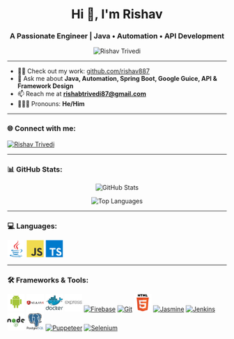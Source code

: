 <h1 align="center">Hi 👋, I'm Rishav</h1>
<h3 align="center">A Passionate Engineer | Java • Automation • API Development</h3>

<p align="center">
  <img src="https://komarev.com/ghpvc/?username=rishav887&label=Profile%20views&color=0e75b6&style=flat" alt="Rishav Trivedi" />
</p>

---

- 👨‍💻 Check out my work: [github.com/rishav887](https://github.com/rishav887)  
- 💬 Ask me about **Java, Automation, Spring Boot, Google Guice, API & Framework Design**  
- 📫 Reach me at **rishabtrivedi87@gmail.com**  
- 👨🏽‍💻 Pronouns: **He/Him**

---

<h3 align="left">🌐 Connect with me:</h3>
<p align="left">
  <a href="https://linkedin.com/in/rishav-trivedi" target="blank">
    <img align="center" src="https://raw.githubusercontent.com/rahuldkjain/github-profile-readme-generator/master/src/images/icons/Social/linked-in-alt.svg" alt="Rishav Trivedi" height="30" width="40" />
  </a>
</p>

---

<h3 align="left">📊 GitHub Stats:</h3>
<p align="center">
  <img src="https://github-readme-stats.vercel.app/api?username=rishav887&show_icons=true&locale=en&theme=tokyonight" alt="GitHub Stats" />
</p>

<p align="center">
  <img src="https://github-readme-stats.vercel.app/api/top-langs?username=rishav887&show_icons=true&locale=en&layout=compact&theme=tokyonight" alt="Top Languages" />
</p>

---

<h3 align="left">💻 Languages:</h3>
<p align="left">
  <a href="https://www.java.com" target="_blank"><img src="https://raw.githubusercontent.com/devicons/devicon/master/icons/java/java-original.svg" alt="Java" width="40" height="40"/></a>
  <a href="https://developer.mozilla.org/en-US/docs/Web/JavaScript" target="_blank"><img src="https://raw.githubusercontent.com/devicons/devicon/master/icons/javascript/javascript-original.svg" alt="JavaScript" width="40" height="40"/></a>
  <a href="https://www.typescriptlang.org/" target="_blank"><img src="https://raw.githubusercontent.com/devicons/devicon/master/icons/typescript/typescript-original.svg" alt="TypeScript" width="40" height="40"/></a>
</p>

---

<h3 align="left">🛠 Frameworks & Tools:</h3>
<p align="left">
  <a href="https://developer.android.com" target="_blank"><img src="https://raw.githubusercontent.com/devicons/devicon/master/icons/android/android-original-wordmark.svg" alt="Android" width="40" height="40"/></a>
  <a href="https://angular.io" target="_blank"><img src="https://raw.githubusercontent.com/devicons/devicon/master/icons/angularjs/angularjs-original-wordmark.svg" alt="Angular" width="40" height="40"/></a>
  <a href="https://www.docker.com/" target="_blank"><img src="https://raw.githubusercontent.com/devicons/devicon/master/icons/docker/docker-original-wordmark.svg" alt="Docker" width="40" height="40"/></a>
  <a href="https://expressjs.com" target="_blank"><img src="https://raw.githubusercontent.com/devicons/devicon/master/icons/express/express-original-wordmark.svg" alt="Express" width="40" height="40"/></a>
  <a href="https://firebase.google.com/" target="_blank"><img src="https://www.vectorlogo.zone/logos/firebase/firebase-icon.svg" alt="Firebase" width="40" height="40"/></a>
  <a href="https://git-scm.com/" target="_blank"><img src="https://www.vectorlogo.zone/logos/git-scm/git-scm-icon.svg" alt="Git" width="40" height="40"/></a>
  <a href="https://www.w3.org/html/" target="_blank"><img src="https://raw.githubusercontent.com/devicons/devicon/master/icons/html5/html5-original-wordmark.svg" alt="HTML5" width="40" height="40"/></a>
  <a href="https://jasmine.github.io/" target="_blank"><img src="https://www.vectorlogo.zone/logos/jasmine/jasmine-icon.svg" alt="Jasmine" width="40" height="40"/></a>
  <a href="https://www.jenkins.io" target="_blank"><img src="https://www.vectorlogo.zone/logos/jenkins/jenkins-icon.svg" alt="Jenkins" width="40" height="40"/></a>
  <a href="https://nodejs.org" target="_blank"><img src="https://raw.githubusercontent.com/devicons/devicon/master/icons/nodejs/nodejs-original-wordmark.svg" alt="Node.js" width="40" height="40"/></a>
  <a href="https://www.postgresql.org" target="_blank"><img src="https://raw.githubusercontent.com/devicons/devicon/master/icons/postgresql/postgresql-original-wordmark.svg" alt="PostgreSQL" width="40" height="40"/></a>
  <a href="https://github.com/puppeteer/puppeteer" target="_blank"><img src="https://www.vectorlogo.zone/logos/pptrdev/pptrdev-official.svg" alt="Puppeteer" width="40" height="40"/></a>
  <a href="https://www.selenium.dev" target="_blank"><img src="https://raw.githubusercontent.com/detain/svg-logos/780f25886640cef088af994181646db2f6b1a3f8/svg/selenium-logo.svg" alt="Selenium" width="40" height="40"/></a>
</p>
